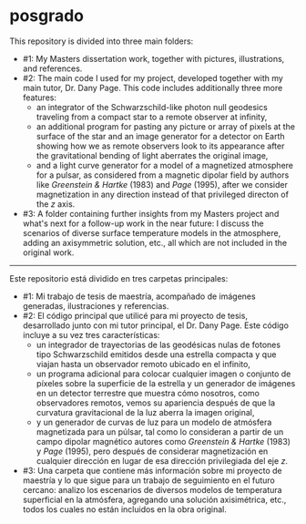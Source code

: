 # posgrado

This repository is divided into three main folders:

- #1: My Masters dissertation work, together with pictures, illustrations, and references.
- #2: The main code I used for my project, developed together with my main tutor, Dr. Dany Page. This code includes additionally three more features:
  - an integrator of the Schwarzschild-like photon null geodesics traveling from a compact star to a remote observer at infinity,
  - an additional program for pasting any picture or array of pixels at the surface of the star and an image generator for a detector on Earth showing how we as remote observers look to its appearance after the gravitational bending of light aberrates the original image,
  - and a light curve generator for a model of a magnetized atmosphere for a pulsar, as considered from a magnetic dipolar field by authors like *Greenstein & Hartke* (1983) and *Page* (1995), after we consider magnetization in any direction instead of that privileged directon of the *z* axis.
- #3: A folder containing further insights from my Masters project and what's next for a follow-up work in the near future: I discuss the scenarios of diverse surface temperature models in the atmosphere, adding an axisymmetric solution, etc., all which are not included in the original work.

*******************************************************************************************************************************

Este repositorio está dividido en tres carpetas principales:

- #1: Mi trabajo de tesis de maestría, acompañado de imágenes generadas, ilustraciones y referencias.
- #2: El código principal que utilicé para mi proyecto de tesis, desarrollado junto con mi tutor principal, el Dr. Dany Page. Este código incluye a su vez  tres características:
   - un integrador de trayectorias de las geodésicas nulas de fotones tipo Schwarzschild emitidos desde una estrella compacta y que viajan hasta un observador remoto ubicado en el infinito,
   - un programa adicional para colocar cualquier imagen o conjunto de píxeles sobre la superficie de la estrella y un generador de imágenes en un detector terrestre que muestra cómo nosotros, como observadores remotos, vemos su apariencia después de que la curvatura gravitacional de la luz aberra la imagen original,
   - y un generador de curvas de luz para un modelo de atmósfera magnetizada para un púlsar, tal como lo consideran a partir de un campo dipolar magnético autores como *Greenstein & Hartke* (1983) y *Page* (1995), pero después de considerar magnetización en cualquier dirección en lugar de esa dirección privilegiada del eje *z*.
- #3: Una carpeta que contiene más información sobre mi proyecto de maestría y lo que sigue para un trabajo de seguimiento en el futuro cercano: analizo los escenarios de diversos modelos de temperatura superficial en la atmósfera, agregando una solución axisimétrica, etc., todos los cuales no están incluidos en la obra original.
